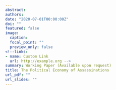 ```yaml
---
abstract: 
authors:
date: "2020-07-01T00:00:00Z"
doi: ""
featured: false
image:
  caption: 
  focal_point: ""
  preview_only: false
<!--links:
- name: Custom Link
  url: http://example.org -->
summary: Working Paper (Available upon request)
title: The Political Economy of Assassinations
url_pdf: ""
url_slides: ""
---
```



